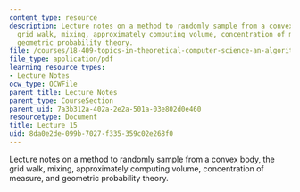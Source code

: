 ```yaml
---
content_type: resource
description: Lecture notes on a method to randomly sample from a convex body, the
  grid walk, mixing, approximately computing volume, concentration of measure, and
  geometric probability theory.
file: /courses/18-409-topics-in-theoretical-computer-science-an-algorithmists-toolkit-fall-2009/8da0e2de099b7027f335359c02e268f0_MIT18_409F09_scribe15.pdf
file_type: application/pdf
learning_resource_types:
- Lecture Notes
ocw_type: OCWFile
parent_title: Lecture Notes
parent_type: CourseSection
parent_uid: 7a3b312a-402a-2e2a-501a-03e802d0e460
resourcetype: Document
title: Lecture 15
uid: 8da0e2de-099b-7027-f335-359c02e268f0
---
```

Lecture notes on a method to randomly sample from a convex body, the grid walk, mixing, approximately computing volume, concentration of measure, and geometric probability theory.

